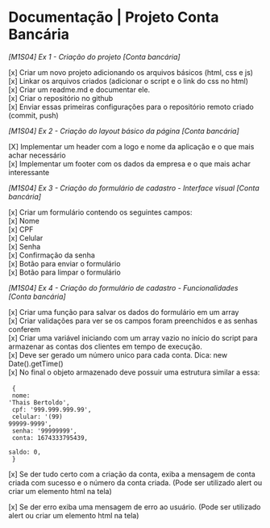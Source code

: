 # Documentação | Projeto Conta Bancária

_[M1S04] Ex 1 - Criação do projeto [Conta bancária]_

[x] Criar um novo projeto adicionando os arquivos básicos (html, css e js) <br>
[x] Linkar os arquivos criados (adicionar o script e o link do css no html) <br>
[x] Criar um readme.md e documentar ele. <br>
[x] Criar o repositório no github <br>
[x] Enviar essas primeiras configurações para o repositório remoto criado (commit, push)

_[M1S04] Ex 2 - Criação do layout básico da página [Conta bancária]_

[X] Implementar um header com a logo e nome da aplicação e o que mais achar necessário <br>
[x] Implementar um footer com os dados da empresa e o que mais achar interessante

_[M1S04] Ex 3 - Criação do formulário de cadastro - Interface visual [Conta bancária]_

[x] Criar um formulário contendo os seguintes campos: <br>
[x] Nome <br>
[x] CPF <br>
[x] Celular <br>
[x] Senha <br>
[x] Confirmação da senha <br>
[x] Botão para enviar o formulário <br>
[x] Botão para limpar o formulário

_[M1S04] Ex 4 - Criação do formulário de cadastro - Funcionalidades [Conta bancária]_

[x] Criar uma função para salvar os dados do formulário em um array <br>
[x] Criar validações para ver se os campos foram preenchidos e as senhas conferem <br>
[x] Criar uma variável iniciando com um array vazio no início do script para armazenar as contas dos clientes em tempo de execução. <br>
[x] Deve ser gerado um número unico para cada conta. Dica: new Date().getTime() <br>
[x] No final o objeto armazenado deve possuir uma estrutura similar a essa: <br><br>
<code>
{ <br>
nome: 'Thais Bertoldo', <br>
cpf: '999.999.999.99', <br>
celular: '(99) 99999-9999', <br>
senha: '99999999', <br>
conta: 1674333795439, <br>
saldo: 0, <br>
} 
</code> <br>

[x] Se der tudo certo com a criação da conta, exiba a mensagem de conta criada com sucesso e o número da conta criada. (Pode ser utilizado alert ou criar um elemento html na tela) <br>

[x] Se der erro exiba uma mensagem de erro ao usuário. (Pode ser utilizado alert ou criar um elemento html na tela)

